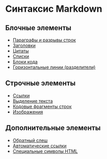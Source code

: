Синтаксис Markdown
===

## Блочные элементы

* [Параграфы и разрывы строк](block-paragraph.md)
* [Заголовки](block-header.md)
* [Цитаты](block-quote.md)
* [Списки](block-list.md)
* [Блоки кода](block-code.md)
* [Горизонтальные линии (разделители)](block-line.md)

## Строчные элементы

* [Ссылки](string-link.md)
* [Выделение текста](string-select.md)
* [Кодовые фрагменты строк](string-code.md)
* [Изображения](string-image.md)

## Дополнительные элементы

* [Обратный слеш](misc-backslash.md)
* [Автоматические ссылки](misc-autolink.md)
* [Специальные символы HTML](misc-symbol.md)
